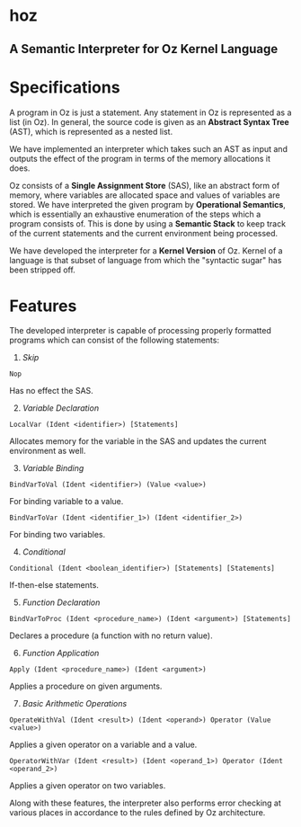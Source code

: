 # hoz
## A Semantic Interpreter for Oz Kernel Language

# Specifications
A program in Oz is just a statement. Any statement in Oz is represented as a list (in Oz). In general, the source code is given as an __Abstract Syntax Tree__ (AST), which is represented as a nested list.

We have implemented an interpreter which takes such an AST as input and outputs the effect of the program in terms of the memory allocations it does.

Oz consists of a __Single Assignment Store__ (SAS), like an abstract form of memory, where variables are allocated space and values of variables are stored. We have interpreted the given program by __Operational Semantics__, which is essentially an exhaustive enumeration of the steps which a program consists of. This is done by using a __Semantic Stack__ to keep track of the current statements and the current environment being processed.

We have developed the interpreter for a __Kernel Version__ of Oz. Kernel of a language is that subset of language from which the "syntactic sugar" has been stripped off.

# Features
The developed interpreter is capable of processing properly formatted programs which can consist of the following statements:

1. _Skip_
```
Nop
```
Has no effect the SAS.

2. _Variable Declaration_
```
LocalVar (Ident <identifier>) [Statements]
```
Allocates memory for the variable in the SAS and updates the current environment as well.

3. _Variable Binding_
```
BindVarToVal (Ident <identifier>) (Value <value>)
```
For binding variable to a value.
```
BindVarToVar (Ident <identifier_1>) (Ident <identifier_2>)
```
For binding two variables.

4. _Conditional_
```
Conditional (Ident <boolean_identifier>) [Statements] [Statements]
```
If-then-else statements.

5. _Function Declaration_
```
BindVarToProc (Ident <procedure_name>) (Ident <argument>) [Statements]
```
Declares a procedure (a function with no return value).

6. _Function Application_
```
Apply (Ident <procedure_name>) (Ident <argument>)
```
Applies a procedure on given arguments.

7. _Basic Arithmetic Operations_
```
OperateWithVal (Ident <result>) (Ident <operand>) Operator (Value <value>)
```
Applies a given operator on a variable and a value.
```
OperatorWithVar (Ident <result>) (Ident <operand_1>) Operator (Ident <operand_2>)
```
Applies a given operator on two variables.

Along with these features, the interpreter also performs error checking at various places in accordance to the rules defined by Oz architecture.
